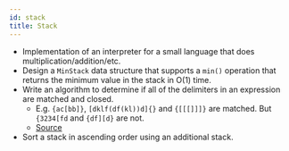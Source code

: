 ```yaml
---
id: stack
title: Stack
---
```


- Implementation of an interpreter for a small language that does multiplication/addition/etc.
- Design a `MinStack` data structure that supports a `min()` operation that returns the minimum value in the stack in O(1) time.
- Write an algorithm to determine if all of the delimiters in an expression are matched and closed.
  - E.g. `{ac[bb]}`, `[dklf(df(kl))d]{}` and `{[[[]]]}` are matched. But `{3234[fd` and `{df][d}` are not.
  - [Source](http://blog.gainlo.co/index.php/2016/09/30/uber-interview-question-delimiter-matching/)
- Sort a stack in ascending order using an additional stack.
